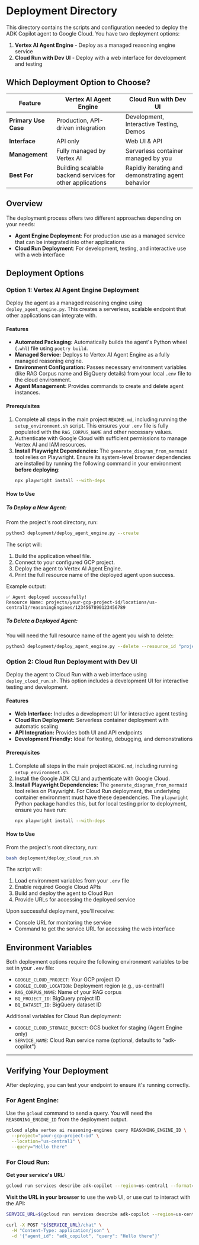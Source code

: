 # Deployment Directory

This directory contains the scripts and configuration needed to deploy the ADK Copilot agent to Google Cloud. You have two deployment options:

1. **Vertex AI Agent Engine** - Deploy as a managed reasoning engine service
2. **Cloud Run with Dev UI** - Deploy with a web interface for development and testing

## Which Deployment Option to Choose?

| Feature                       | Vertex AI Agent Engine                                    | Cloud Run with Dev UI                               |
| ----------------------------- | --------------------------------------------------------- | --------------------------------------------------- |
| **Primary Use Case**          | Production, API-driven integration                        | Development, Interactive Testing, Demos             |
| **Interface**                 | API only                                                  | Web UI & API                                        |
| **Management**                | Fully managed by Vertex AI                                | Serverless container managed by you                 |
| **Best For**                  | Building scalable backend services for other applications | Rapidly iterating and demonstrating agent behavior  |

## Overview

The deployment process offers two different approaches depending on your needs:

- **Agent Engine Deployment**: For production use as a managed service that can be integrated into other applications
- **Cloud Run Deployment**: For development, testing, and interactive use with a web interface

## Deployment Options

### Option 1: Vertex AI Agent Engine Deployment

Deploy the agent as a managed reasoning engine using `deploy_agent_engine.py`. This creates a serverless, scalable endpoint that other applications can integrate with.

#### Features

-   **Automated Packaging:** Automatically builds the agent's Python wheel (`.whl`) file using `poetry build`.
-   **Managed Service:** Deploys to Vertex AI Agent Engine as a fully managed reasoning engine.
-   **Environment Configuration:** Passes necessary environment variables (like RAG Corpus name and BigQuery details) from your local `.env` file to the cloud environment.
-   **Agent Management:** Provides commands to create and delete agent instances.

#### Prerequisites

1.  Complete all steps in the main project `README.md`, including running the `setup_environment.sh` script. This ensures your `.env` file is fully populated with the `RAG_CORPUS_NAME` and other necessary values.
2.  Authenticate with Google Cloud with sufficient permissions to manage Vertex AI and IAM resources.
3.  **Install Playwright Dependencies:** The `generate_diagram_from_mermaid` tool relies on Playwright. Ensure its system-level browser dependencies are installed by running the following command in your environment **before deploying**:
    ```bash
    npx playwright install --with-deps
    ```

#### How to Use

##### To Deploy a New Agent:

From the project's root directory, run:

```bash
python3 deployment/deploy_agent_engine.py --create
```

The script will:
1.  Build the application wheel file.
2.  Connect to your configured GCP project.
3.  Deploy the agent to Vertex AI Agent Engine.
4.  Print the full resource name of the deployed agent upon success.

Example output:
```
✅ Agent deployed successfully!
Resource Name: projects/your-gcp-project-id/locations/us-central1/reasoningEngines/1234567890123456789
```

##### To Delete a Deployed Agent:

You will need the full resource name of the agent you wish to delete:

```bash
python3 deployment/deploy_agent_engine.py --delete --resource_id "projects/your-gcp-project-id/locations/us-central1/reasoningEngines/1234567890123456789"
```

### Option 2: Cloud Run Deployment with Dev UI

Deploy the agent to Cloud Run with a web interface using `deploy_cloud_run.sh`. This option includes a development UI for interactive testing and development.

#### Features

-   **Web Interface:** Includes a development UI for interactive agent testing
-   **Cloud Run Deployment:** Serverless container deployment with automatic scaling
-   **API Integration:** Provides both UI and API endpoints
-   **Development Friendly:** Ideal for testing, debugging, and demonstrations

#### Prerequisites

1.  Complete all steps in the main project `README.md`, including running `setup_environment.sh`.
2.  Install the Google ADK CLI and authenticate with Google Cloud.
3.  **Install Playwright Dependencies:** The `generate_diagram_from_mermaid` tool relies on Playwright. For Cloud Run deployment, the underlying container environment must have these dependencies. The `playwright` Python package handles this, but for local testing prior to deployment, ensure you have run:
    ```bash
    npx playwright install --with-deps
    ```

#### How to Use

From the project's root directory, run:

```bash
bash deployment/deploy_cloud_run.sh
```

The script will:
1. Load environment variables from your `.env` file
2. Enable required Google Cloud APIs
3. Build and deploy the agent to Cloud Run
4. Provide URLs for accessing the deployed service

Upon successful deployment, you'll receive:
- Console URL for monitoring the service
- Command to get the service URL for accessing the web interface

## Environment Variables

Both deployment options require the following environment variables to be set in your `.env` file:

- `GOOGLE_CLOUD_PROJECT`: Your GCP project ID
- `GOOGLE_CLOUD_LOCATION`: Deployment region (e.g., us-central1)
- `RAG_CORPUS_NAME`: Name of your RAG corpus
- `BQ_PROJECT_ID`: BigQuery project ID
- `BQ_DATASET_ID`: BigQuery dataset ID

Additional variables for Cloud Run deployment:
- `GOOGLE_CLOUD_STORAGE_BUCKET`: GCS bucket for staging (Agent Engine only)
- `SERVICE_NAME`: Cloud Run service name (optional, defaults to "adk-copilot")

---

## Verifying Your Deployment

After deploying, you can test your endpoint to ensure it's running correctly.

### For Agent Engine:
Use the `gcloud` command to send a query. You will need the `REASONING_ENGINE_ID` from the deployment output.

```bash
gcloud alpha vertex ai reasoning-engines query REASONING_ENGINE_ID \
  --project="your-gcp-project-id" \
  --location="us-central1" \
  --query="Hello there"
```

### For Cloud Run:

**Get your service's URL:**
```bash
gcloud run services describe adk-copilot --region=us-central1 --format='value(status.url)'
```

**Visit the URL in your browser** to use the web UI, or use curl to interact with the API:
```bash
SERVICE_URL=$(gcloud run services describe adk-copilot --region=us-central1 --format='value(status.url)')

curl -X POST "${SERVICE_URL}/chat" \
  -H "Content-Type: application/json" \
  -d '{"agent_id": "adk_copilot", "query": "Hello there"}'
```